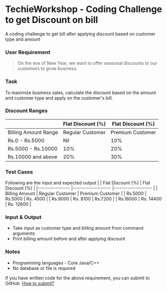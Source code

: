 # TechieWorkshop - Coding Challenge to get Discount on bill
A coding challenge to get bill after applying discount based on customer type and amount


### User Requirement
> On the eve of New Year, we want to offer seasonal discounts to our customers to grow business.

### Task
To maximize business sales, calculate the discount based on the amount and customer type and apply on the customer's bill.

### Discount Ranges
|                      	| Flat Discount (%) 	| Flat Discount (%) 	|
|----------------------	|-------------------	|-------------------	|
| Billing Amount Range 	| Regular Customer  	| Premium Customer  	|
|    Rs.0 - Rs.5000    	|        Nil        	|        10%        	|
|  Rs.5000 - Rs.10000  	|        10%        	|        20%        	|
|  Rs.10000 and above  	|        20%        	|        30%        	|

### Test Cases
Following are the input and expected output
|                	| Flat Discount (%) 	| Flat Discount (%) 	|
|----------------	|-------------------	|-------------------	|
| Billing Amount 	| Regular Customer  	| Premium Customer  	|
|     Rs.5000    	|      Rs.5000      	|      Rs. 4500     	|
|     Rs.9000    	|      Rs. 8100     	|      Rs.7200      	|
|    Rs.18000    	|     Rs. 14400     	|     Rs. 12600     	|

### Input & Output
* Take input as customer type and billing amount from command arguments
* Print billing amount before and after applying discount

### Notes
* Programming languages - Core Java/C++
* No database or file is required

If you have written code for the above requirement, you can submit to GitHub. [How to submit?]


[How to submit?]: https://www.techieworkshop.in
